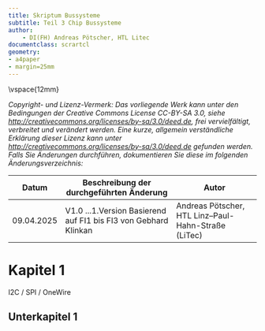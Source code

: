 ```yaml
---
title: Skriptum Bussysteme
subtitle: Teil 3 Chip Bussysteme
author: 
    - DI(FH) Andreas Pötscher, HTL Litec
documentclass: scrartcl
geometry: 
- a4paper
- margin=25mm 
---
```


\vspace{12mm}

*Copyright- und Lizenz-Vermerk:
Das vorliegende Werk kann unter den Bedingungen der Creative Commons License CC-BY-SA 3.0, siehe
http://creativecommons.org/licenses/by-sa/3.0/deed.de, frei vervielfältigt, verbreitet und verändert werden. Eine kurze, allgemein verständliche Erklärung dieser Lizenz kann unter http://creativecommons.org/licenses/by-sa/3.0/deed.de gefunden werden. Falls Sie Änderungen durchführen, dokumentieren Sie diese im folgenden Änderungsverzeichnis:*


Datum            | Beschreibung der durchgeführten Änderung                          | Autor
---------------- | ------------------------------------------------------------------|---------------------------------------------------
09.04.2025       | V1.0 ...1.Version Basierend auf FI1 bis FI3 von Gebhard Klinkan   | Andreas Pötscher, HTL Linz–Paul-Hahn-Straße (LiTec)


# Kapitel 1

I2C / SPI / OneWire


## Unterkapitel 1

